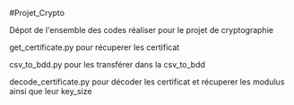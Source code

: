 #Projet_Crypto

Dépot de l'ensemble des codes réaliser pour le projet de cryptographie

get_certificate.py pour récuperer les certificat

csv_to_bdd.py pour les transférer dans la csv_to_bdd

decode_certificate.py pour décoder les certificat et récuperer les modulus ainsi que leur key_size
